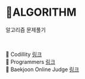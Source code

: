 # 📒ALGORITHM
알고리즘 문제풀기

<br/>

🔗 Codillity [링크](https://www.codility.com/)<br/>
🔗 Programmers [링크](https://programmers.co.kr/)<br/>
🔗 Baekjoon Online Judge [링크](https://www.acmicpc.net/)<br/>
